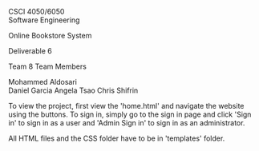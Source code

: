 CSCI 4050/6050  
Software Engineering 

Online Bookstore System 

Deliverable 6

Team 8
Team Members

Mohammed Aldosari            
Daniel Garcia
Angela Tsao
Chris Shifrin

To view the project, first view the 'home.html' and navigate the website using the buttons. To sign in, simply go to the sign in page and click 'Sign in' to sign in as a user and 'Admin Sign in' to sign in as an administrator.

All HTML files and the CSS folder have to be in 'templates' folder.
